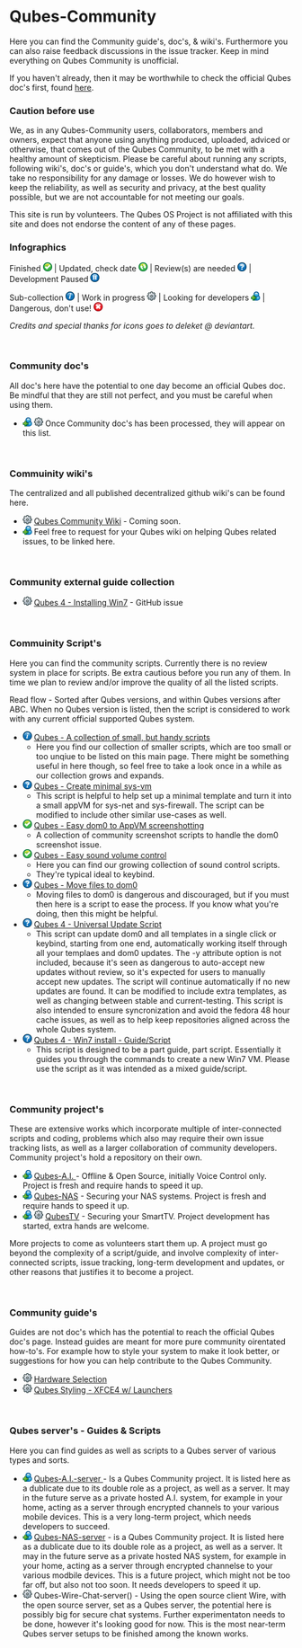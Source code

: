 # Qubes-Community #
Here you can find the Community guide's, doc's, & wiki's. Furthermore you can also raise feedback discussions in the issue tracker. Keep in mind everything on Qubes Community is unofficial.

If you haven't already, then it may be worthwhile to check the official Qubes doc's first, found [here](https://www.qubes-os.org/doc/).


### Caution before use ###
We, as in any Qubes-Community users, collaborators, members and owners, expect that anyone using anything produced, uploaded, adviced or otherwise, that comes out of the Qubes Community, to be met with a healthy amount of skepticism. Please be careful about running any scripts, following wiki's, doc's or guide's, which you don't understand what do. We take no responsibility for any damage or losses. We do however wish to keep the reliability, as well as security and privacy, at the best quality possible, but we are not accountable for not meeting our goals.

This site is run by volunteers. The Qubes OS Project is not affiliated with this site and does not endorse the content of any of these pages.

### Infographics ###
Finished <img src="/github-resources/review-icons/Button Check-01.png" width="16"> | Updated, check date <img src="/github-resources/review-icons/Button Refresh-01.png" width="16"> | Review(s) are needed <img src="/github-resources/review-icons/Button Help-01.png" width="16"> | Development Paused <img src="/github-resources/review-icons/Button Pause-01.png" width="16">
 	
Sub-collection <img src="/github-resources/review-icons/Button Info-01.png" width="16"> | Work in progress <img src="/github-resources/review-icons/Gear-01.png" width="16"> | Looking for developers <img src="/github-resources/review-icons/User New-01.png" width="16"> | Dangerous, don't use! <img src="/github-resources/review-icons/Button Close-01.png" width="16">

_Credits and special thanks for icons goes to deleket @ deviantart._

<br />


### Community doc's ###
All doc's here have the potential to one day become an official Qubes doc. Be mindful that they are still not perfect, and you must be careful when using them.
- <img src="/github-resources/review-icons/User New-01.png" width="16"> <img src="/github-resources/review-icons/Gear-01.png" width="16"> Once Community doc's has been processed, they will appear on this list.

<br />


### Commuinity wiki's ###
The centralized and all published decentralized github wiki's can be found here. 
- <img src="/github-resources/review-icons/Gear-01.png" width="16"> [Qubes Community Wiki]() - Coming soon.
- <img src="/github-resources/review-icons/User New-01.png" width="16"> Feel free to request for your Qubes wiki on helping Qubes related issues, to be linked here.

<br />

### Community external guide collection ###
- <img src="/github-resources/review-icons/Gear-01.png" width="16"> [Qubes 4 - Installing Win7](https://github.com/QubesOS/qubes-issues/issues/3585) - GitHub issue

<br />




### Commuinity Script's ###
Here you can find the community scripts. Currently there is no review system in place for scripts. Be extra cautious before you run any of them. In time we plan to review and/or improve the quality of all the listed scripts.

Read flow - Sorted after Qubes versions, and within Qubes versions after ABC. When no Qubes version is listed, then the script is considered to work with any current official supported Qubes system.

- <img src="/github-resources/review-icons/Button Info-01.png" width="16"> [Qubes - A collection of small, but handy scripts](/scripts/qubes-a-small-but-handy-script-collection) 
  - Here you find our collection of smaller scripts, which are too small or too unqiue to be listed on this main page. There might be something useful in here though, so feel free to take a look once in a while as our collection grows and expands.
- <img src="/github-resources/review-icons/Button Help-01.png" width="16"> [Qubes - Create minimal sys-vm](/scripts/qubes-create-minimal-sys-vms)
  - This script is helpful to help set up a minimal template and turn it into a small appVM for sys-net and sys-firewall. The script can be modified to include other similar use-cases as well.
- <img src="/github-resources/review-icons/Button Check-01.png" width="16"> [Qubes - Easy dom0 to AppVM screenshotting](/scripts/qubes-screenshot-scripts)
  - A collection of community screenshot scripts to handle the dom0 screenshot issue.
- <img src="/github-resources/review-icons/Button Check-01.png" width="16"> [Qubes - Easy sound volume control](/scripts/qubes-sound-control-scripts) 
  - Here you can find our growing collection of sound control scripts. 
  - They're typical ideal to keybind.
- <img src="/github-resources/review-icons/Button Help-01.png" width="16"> [Qubes - Move files to dom0](/scripts/qvm-copy-to-dom0)
  - Moving files to dom0 is dangerous and discouraged, but if you must then here is a script to ease the process. If you know what you're doing, then this might be helpful.
- <img src="/github-resources/review-icons/Button Help-01.png" width="16"> [Qubes 4 - Universal Update Script](/scripts/qubes-auto-update-script-alpha.sh)
  - This script can update dom0 and all templates in a single click or keybind, starting from one end, automatically working itself through all your templaes and dom0 updates. The -y attribute option is not included, because it's seen as dangerous to auto-accept new updates without review, so it's expected for users to manually accept new updates. The script will continue automatically if no new updates are found. It can be modified to include extra templates, as well as changing between stable and current-testing. This script is also intended to ensure syncronization and avoid the fedora 48 hour cache issues, as well as to help keep repositories aligned across the whole Qubes system.
- <img src="/github-resources/review-icons/Button Help-01.png" width="16"> [Qubes 4 - Win7 install - Guide/Script](/scripts/howto-build-win7-appvm)
  - This script is designed to be a part guide, part script. Essentially it guides you through the commands to create a new Win7 VM. Please use the script as it was intended as a mixed guide/script.



<br />

### Community project's ###
These are extensive works which incorporate multiple of inter-connected scripts and coding, problems which also may require their own issue tracking lists, as well as a larger collaboration of community developers. Community project's hold a repository on their own.
- <img src="/github-resources/review-icons/User New-01.png" width="16"> [Qubes-A.I. ](https://github.com/Qubes-Community/Qubes-A.I.) - Offline & Open Source, initially Voice Control only. Project is fresh and require hands to speed it up.
- <img src="/github-resources/review-icons/User New-01.png" width="16"> [Qubes-NAS](https://github.com/Qubes-Community/Qubes-NAS) - Securing your NAS systems. Project is fresh and require hands to speed it up.
- <img src="/github-resources/review-icons/User New-01.png" width="16"> <img src="/github-resources/review-icons/Gear-01.png" width="16"> [QubesTV](https://github.com/Qubes-Community/QubesTV) - Securing your SmartTV. Project development has started, extra hands are welcome.

More projects to come as volunteers start them up. A project must go beyond the complexity of a script/guide, and involve complexity of inter-connected scripts, issue tracking, long-term development and updates, or other reasons that justifies it to become a project.

<br />

### Community guide's ###
Guides are not doc's which has the potential to reach the official Qubes doc's page. Instead guides are meant for more pure community oirentated how-to's. For example how to style your system to make it look better, or suggestions for how you can help contribute to the Qubes Community. 

 - <img src="/github-resources/review-icons/Gear-01.png" width="16"> [Hardware Selection](/guides/hardware-tree.md)
 - <img src="/github-resources/review-icons/Gear-01.png" width="16"> [Qubes Styling - XFCE4 w/ Launchers]()

<br />


### Qubes server's - Guides & Scripts ###
Here you can find guides as well as scripts to a Qubes server of various types and sorts.
- <img src="/github-resources/review-icons/User New-01.png" width="16"> [Qubes-A.I.-server ](https://github.com/Qubes-Community/Qubes-A.I.) - Is a Qubes Community project. It is listed here as a dublicate due to its double role as a project, as well as a server. It may in the future serve as a private hosted A.I. system, for example in your home, acting as a server through encrypted channels to your various mobile devices. This is a very long-term project, which needs developers to succeed.
- <img src="/github-resources/review-icons/User New-01.png" width="16"> [Qubes-NAS-server](https://github.com/Qubes-Community/Qubes-NAS) - is a Qubes Community project. It is listed here as a dublicate due to its double role as a project, as well as a server. It may in the future serve as a private hosted NAS system, for example in your home, acting as a server through encrypted channelse to your various modbile devices. This is a future project, which might not be too far off, but also not too soon. It needs developers to speed it up.
- <img src="/github-resources/review-icons/Gear-01.png" width="16"> Qubes-Wire-Chat-server() - Using the open source client Wire, with the open source server, set as a Qubes server, the potential here is possibly big for secure chat systems. Further experimentaton needs to be done, however it's looking good for now. This is the most near-term Qubes server setups to be finished among the known works.



